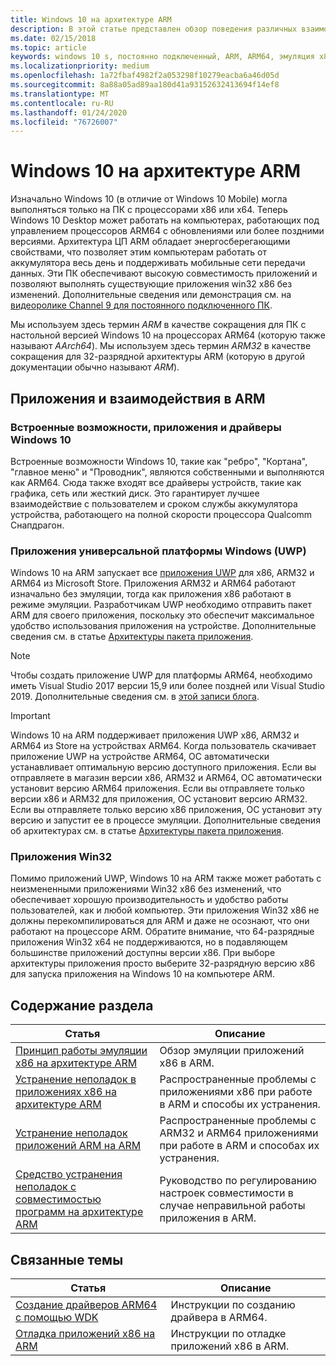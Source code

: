 ```yaml
---
title: Windows 10 на архитектуре ARM
description: В этой статье представлен обзор поведения различных взаимодействий и приложений в ARM, а также ограничений, приводятся ссылки на источники дополнительной информации.
ms.date: 02/15/2018
ms.topic: article
keywords: windows 10 s, постоянно подключенный, ARM, ARM64, эмуляция x86
ms.localizationpriority: medium
ms.openlocfilehash: 1a72fbaf4982f2a053298f10279eacba6a46d05d
ms.sourcegitcommit: 8a88a05ad89aa180d41a93152632413694f14ef8
ms.translationtype: MT
ms.contentlocale: ru-RU
ms.lasthandoff: 01/24/2020
ms.locfileid: "76726007"
---
```

# <a name="windows-10-on-arm"></a>Windows 10 на архитектуре ARM
Изначально Windows 10 (в отличие от Windows 10 Mobile) могла выполняться только на ПК с процессорами x86 или x64. Теперь Windows 10 Desktop может работать на компьютерах, работающих под управлением процессоров ARM64 с обновлениями или более поздними версиями. Архитектура ЦП ARM обладает энергосберегающими свойствами, что позволяет этим компьютерам работать от аккумулятора весь день и поддерживать мобильные сети передачи данных. Эти ПК обеспечивают высокую совместимость приложений и позволяют выполнять существующие приложения win32 x86 без изменений. Дополнительные сведения или демонстрация см. на [видеоролике Channel 9 для постоянного подключенного ПК](https://channel9.msdn.com/Events/Build/2017/P4171).

Мы используем здесь термин *ARM* в качестве сокращения для ПК с настольной версией Windows 10 на процессорах ARM64 (которую также называют *AArch64*).  Мы используем здесь термин *ARM32* в качестве сокращения для 32-разрядной архитектуры ARM (которую в другой документации обычно называют *ARM*).

## <a name="apps-and-experiences-on-arm"></a>Приложения и взаимодействия в ARM

### <a name="built-in-windows-10-experiences-apps-and-drivers"></a>Встроенные возможности, приложения и драйверы Windows 10
Встроенные возможности Windows 10, такие как "ребро", "Кортана", "главное меню" и "Проводник", являются собственными и выполняются как ARM64. Сюда также входят все драйверы устройств, такие как графика, сеть или жесткий диск. Это гарантирует лучшее взаимодействие с пользователем и сроком службы аккумулятора устройства, работающего на полной скорости процессора Qualcomm Снапдрагон.

### <a name="universal-windows-platform-uwp-apps"></a>Приложения универсальной платформы Windows (UWP)
Windows 10 на ARM запускает все [приложения UWP](../get-started/universal-application-platform-guide.md) для x86, ARM32 и ARM64 из Microsoft Store. Приложения ARM32 и ARM64 работают изначально без эмуляции, тогда как приложения x86 работают в режиме эмуляции. Разработчикам UWP необходимо отправить пакет ARM для своего приложения, поскольку это обеспечит максимальное удобство использования приложения на устройстве. Дополнительные сведения см. в статье [Архитектуры пакета приложения](/windows/msix/package/device-architecture).

>[!NOTE]
> Чтобы создать приложение UWP для платформы ARM64, необходимо иметь Visual Studio 2017 версии 15,9 или более поздней или Visual Studio 2019. Дополнительные сведения см. в [этой записи блога](https://blogs.windows.com/buildingapps/2018/11/15/official-support-for-windows-10-on-arm-development).


>[!IMPORTANT]
> Windows 10 на ARM поддерживает приложения UWP x86, ARM32 и ARM64 из Store на устройствах ARM64. Когда пользователь скачивает приложение UWP на устройстве ARM64, ОС автоматически устанавливает оптимальную версию доступного приложения. Если вы отправляете в магазин версии x86, ARM32 и ARM64, ОС автоматически установит версию ARM64 приложения. Если вы отправляете только версии x86 и ARM32 для приложения, ОС установит версию ARM32. Если вы отправляете только версию x86 приложения, ОС установит эту версию и запустит ее в процессе эмуляции. Дополнительные сведения об архитектурах см. в статье [Архитектуры пакета приложения](/windows/msix/package/device-architecture).

### <a name="win32-apps"></a>Приложения Win32
Помимо приложений UWP, Windows 10 на ARM также может работать с неизмененными приложениями Win32 x86 без изменений, что обеспечивает хорошую производительность и удобство работы пользователей, как и любой компьютер. Эти приложения Win32 x86 не должны перекомпилироваться для ARM и даже не осознают, что они работают на процессоре ARM. Обратите внимание, что 64-разрядные приложения Win32 x64 не поддерживаются, но в подавляющем большинстве приложений доступны версии x86.  При выборе архитектуры приложения просто выберите 32-разрядную версию x86 для запуска приложения на Windows 10 на компьютере ARM.

## <a name="in-this-section"></a>Содержание раздела
|Статья | Описание |
|-----|-----|
|[Принцип работы эмуляции x86 на архитектуре ARM](apps-on-arm-x86-emulation.md)|Обзор эмуляции приложений x86 в ARM.|
|[Устранение неполадок в приложениях x86 на архитектуре ARM](apps-on-arm-troubleshooting-x86.md)|Распространенные проблемы с приложениями x86 при работе в ARM и способы их устранения. |
|[Устранение неполадок приложений ARM на ARM](apps-on-arm-troubleshooting-arm32.md)|Распространенные проблемы с ARM32 и ARM64 приложениями при работе в ARM и способах их устранения. |
|[Средство устранения неполадок с совместимостью программ на архитектуре ARM](apps-on-arm-program-compat-troubleshooter.md)|Руководство по регулированию настроек совместимости в случае неправильной работы приложения в ARM. |

## <a name="related-topics"></a>Связанные темы
|Статья | Описание |
|-----|-----|
|[Создание драйверов ARM64 с помощью WDK](https://docs.microsoft.com/windows-hardware/drivers/develop/building-arm64-drivers)|Инструкции по созданию драйвера в ARM64. |
| [Отладка приложений x86 на ARM](https://docs.microsoft.com/windows-hardware/drivers/debugger/debugging-arm64) | Инструкции по отладке приложений x86 в ARM. |
